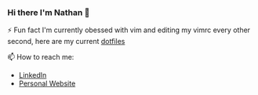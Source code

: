 ### Hi there I'm Nathan 👋

⚡ Fun fact I'm currently obessed with vim and editing my vimrc every other
second, here are my current [dotfiles](https://github.com/nathanberry97/dotfiles)

📫 How to reach me:

- [LinkedIn](https://www.linkedin.com/in/nathan-berry-7b8191115/)
- [Personal Website](https://nathanberry97.github.io/)
